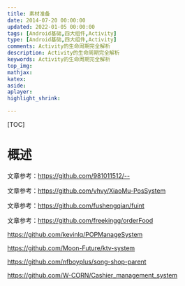 ```yaml
---
title: 素材准备
date: 2014-07-20 00:00:00
updated: 2022-01-05 00:00:00
tags: [Android基础,四大组件,Activity]
type: [Android基础,四大组件,Activity]
comments: Activity的生命周期完全解析
description: Activity的生命周期完全解析
keywords: Activity的生命周期完全解析
top_img:
mathjax:
katex:
aside:
aplayer:
highlight_shrink:

---
```


[TOC]

# 概述

文章参考：https://github.com/981011512/--



文章参考：https://github.com/vhvy/XiaoMu-PosSystem

文章参考：https://github.com/fushengqian/fuint

文章参考：https://github.com/freekingg/orderFood







https://github.com/kevinlq/POPManageSystem

https://github.com/Moon-Future/ktv-system



https://github.com/nfboyplus/song-shop-parent

https://github.com/W-CORN/Cashier_management_system







